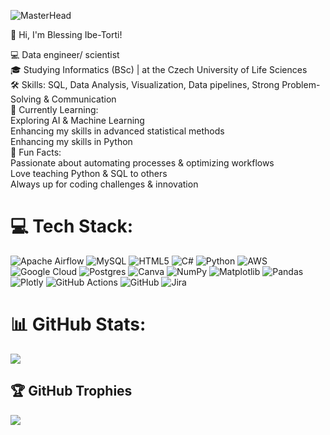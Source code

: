 ![MasterHead](https://camo.githubusercontent.com/657dbcea1288c53597c245de33dde991319945f42ff73359a662489ab6308c79/68747470733a2f2f646174616e6174697665732e696f2f77702d636f6e74656e742f75706c6f6164732f323032322f30362f4774475f736d616c6c5f62616e6e65725f322e67696629)

 👋 Hi, I'm Blessing Ibe-Torti!

💻 Data engineer/ scientist <br/>
🎓 Studying Informatics (BSc) | at the Czech University of Life Sciences<br/>
🛠️ Skills: SQL, Data Analysis, Visualization, Data pipelines, Strong Problem-Solving & Communication<br/>
🌱 Currently Learning:<br/>
Exploring AI & Machine Learning<br/>
Enhancing my skills in advanced statistical methods <br/>
Enhancing my skills in Python<br/>
🚀 Fun Facts:<br/>
Passionate about automating processes & optimizing workflows<br/>
Love teaching Python & SQL to others<br/>
Always up for coding challenges & innovation<br/>

# 💻 Tech Stack:
![Apache Airflow](https://img.shields.io/badge/Apache%20Airflow-017CEE?style=for-the-badge&logo=Apache%20Airflow&logoColor=white) ![MySQL](https://img.shields.io/badge/mysql-4479A1.svg?style=for-the-badge&logo=mysql&logoColor=white) ![HTML5](https://img.shields.io/badge/html5-%23E34F26.svg?style=for-the-badge&logo=html5&logoColor=white) ![C#](https://img.shields.io/badge/c%23-%23239120.svg?style=for-the-badge&logo=csharp&logoColor=white) ![Python](https://img.shields.io/badge/python-3670A0?style=for-the-badge&logo=python&logoColor=ffdd54) ![AWS](https://img.shields.io/badge/AWS-%23FF9900.svg?style=for-the-badge&logo=amazon-aws&logoColor=white) ![Google Cloud](https://img.shields.io/badge/GoogleCloud-%234285F4.svg?style=for-the-badge&logo=google-cloud&logoColor=white) ![Postgres](https://img.shields.io/badge/postgres-%23316192.svg?style=for-the-badge&logo=postgresql&logoColor=white) ![Canva](https://img.shields.io/badge/Canva-%2300C4CC.svg?style=for-the-badge&logo=Canva&logoColor=white) ![NumPy](https://img.shields.io/badge/numpy-%23013243.svg?style=for-the-badge&logo=numpy&logoColor=white) ![Matplotlib](https://img.shields.io/badge/Matplotlib-%23ffffff.svg?style=for-the-badge&logo=Matplotlib&logoColor=black) ![Pandas](https://img.shields.io/badge/pandas-%23150458.svg?style=for-the-badge&logo=pandas&logoColor=white) ![Plotly](https://img.shields.io/badge/Plotly-%233F4F75.svg?style=for-the-badge&logo=plotly&logoColor=white) ![GitHub Actions](https://img.shields.io/badge/github%20actions-%232671E5.svg?style=for-the-badge&logo=githubactions&logoColor=white) ![GitHub](https://img.shields.io/badge/github-%23121011.svg?style=for-the-badge&logo=github&logoColor=white) ![Jira](https://img.shields.io/badge/jira-%230A0FFF.svg?style=for-the-badge&logo=jira&logoColor=white)
# 📊 GitHub Stats:
![](https://github-readme-stats.vercel.app/api?username=bee1229&theme=radical&hide_border=false&include_all_commits=false&count_private=false)<br/>

## 🏆 GitHub Trophies
![](https://github-profile-trophy.vercel.app/?username=bee1229&theme=radical&no-frame=false&no-bg=true&margin-w=4)


<!-- Proudly created with GPRM ( https://gprm.itsvg.in ) -->
